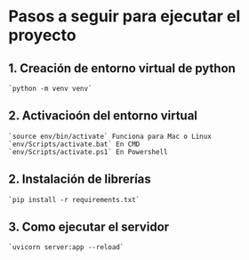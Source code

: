 # Pasos a seguir para ejecutar el proyecto
## 1. Creación de entorno virtual de python
    `python -m venv venv`

## 2. Activacioón del entorno virtual
    `source env/bin/activate` Funciona para Mac o Linux
    `env/Scripts/activate.bat` En CMD
    `env/Scripts/activate.ps1` En Powershell
## 2.  Instalación de librerías
    `pip install -r requirements.txt`
## 3. Como ejecutar el servidor
    `uvicorn server:app --reload`